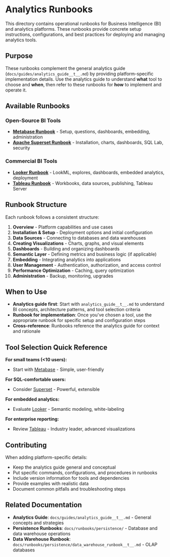 # Analytics Runbooks

This directory contains operational runbooks for Business Intelligence (BI) and analytics platforms. These runbooks provide concrete setup instructions, configurations, and best practices for deploying and managing analytics tools.

## Purpose

These runbooks complement the general analytics guide (`docs/guides/analytics_guide__t__.md`) by providing platform-specific implementation details. Use the analytics guide to understand **what** tool to choose and **when**, then refer to these runbooks for **how** to implement and operate it.

## Available Runbooks

### Open-Source BI Tools
- **[Metabase Runbook](metabase_runbook__t__.md)** - Setup, questions, dashboards, embedding, administration
- **[Apache Superset Runbook](superset_runbook__t__.md)** - Installation, charts, dashboards, SQL Lab, security

### Commercial BI Tools
- **[Looker Runbook](looker_runbook__t__.md)** - LookML, explores, dashboards, embedded analytics, deployment
- **[Tableau Runbook](tableau_runbook__t__.md)** - Workbooks, data sources, publishing, Tableau Server

## Runbook Structure

Each runbook follows a consistent structure:

1. **Overview** - Platform capabilities and use cases
2. **Installation & Setup** - Deployment options and initial configuration
3. **Data Sources** - Connecting to databases and data warehouses
4. **Creating Visualizations** - Charts, graphs, and visual elements
5. **Dashboards** - Building and organizing dashboards
6. **Semantic Layer** - Defining metrics and business logic (if applicable)
7. **Embedding** - Integrating analytics into applications
8. **User Management** - Authentication, authorization, and access control
9. **Performance Optimization** - Caching, query optimization
10. **Administration** - Backup, monitoring, upgrades

## When to Use

- **Analytics guide first**: Start with `analytics_guide__t__.md` to understand BI concepts, architecture patterns, and tool selection criteria
- **Runbook for implementation**: Once you've chosen a tool, use the appropriate runbook for specific setup and configuration steps
- **Cross-reference**: Runbooks reference the analytics guide for context and rationale

## Tool Selection Quick Reference

**For small teams (<10 users):**
- Start with [Metabase](metabase_runbook__t__.md) - Simple, user-friendly

**For SQL-comfortable users:**
- Consider [Superset](superset_runbook__t__.md) - Powerful, extensible

**For embedded analytics:**
- Evaluate [Looker](looker_runbook__t__.md) - Semantic modeling, white-labeling

**For enterprise reporting:**
- Review [Tableau](tableau_runbook__t__.md) - Industry leader, advanced visualizations

## Contributing

When adding platform-specific details:
- Keep the analytics guide general and conceptual
- Put specific commands, configurations, and procedures in runbooks
- Include version information for tools and dependencies
- Provide examples with realistic data
- Document common pitfalls and troubleshooting steps

## Related Documentation

- **Analytics Guide**: `docs/guides/analytics_guide__t__.md` - General concepts and strategies
- **Persistence Runbooks**: `docs/runbooks/persistence/` - Database and data warehouse operations
- **Data Warehouse Runbook**: `docs/runbooks/persistence/data_warehouse_runbook__t__.md` - OLAP databases
